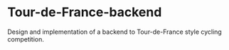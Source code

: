 # Tour-de-France-backend

Design and implementation of a backend to Tour-de-France style cycling competition.
